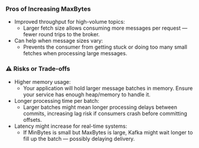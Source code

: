 ### Pros of Increasing MaxBytes
- Improved throughput for high-volume topics:
   - Larger fetch size allows consuming more messages per request — fewer round trips to the broker.
- Can help when message sizes vary:
   - Prevents the consumer from getting stuck or doing too many small fetches when processing large messages.

### ⚠️ Risks or Trade-offs
- Higher memory usage:
   - Your application will hold larger message batches in memory. Ensure your service has enough heap/memory to handle it.
- Longer processing time per batch:
   - Larger batches might mean longer processing delays between commits, increasing lag risk if consumers crash before committing offsets.
- Latency might increase for real-time systems:
   - If MinBytes is small but MaxBytes is large, Kafka might wait longer to fill up the batch — possibly delaying delivery.
